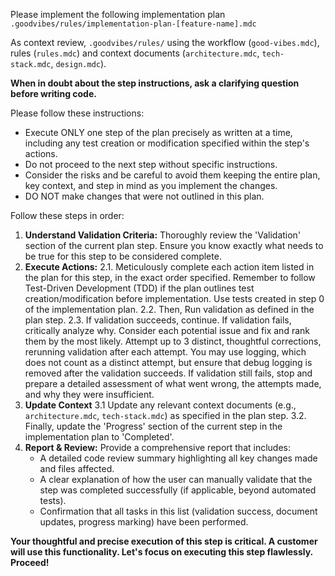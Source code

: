 <!--
<promptSpec>
    <goal>To instruct the AI editor to execute the first (or current) step of an implementation-plan-[feature-name].mdc.</goal>
    <usage>
        <scenario>Use within an AI-assisted editor (e.g., Cursor) when starting implementation of a plan.</scenario>
        <tooling>AI-assisted coding editor.</tooling>
        <placeholders>
            <placeholder name="[feature-name]">The name of the feature corresponding to the plan.</placeholder>
        </placeholders>
        <notes>Ensure the relevant implementation-plan-[feature-name].mdc is in .goodvibes/rules/. The AI will perform a 4-stage process for the step: Understand Validation -> Execute/Self-Correct -> Update Context (plan progress) -> Report.</notes>
    </usage>
    <nextSteps>
        <step>Thoroughly review the AI's code changes and its report for the executed step.</step>
        <step>Perform all manual validation checks defined for the step in the plan.</step>
        <step>If validation fails (despite AI self-correction), use prompt-3.5-continue-with-clarification.md. Do not proceed.</step>
        <step>If successful, move to prompt-3-continue-plan.md for the next step.</step>
    </nextSteps>
</promptSpec>
-->
Please implement the following implementation plan `.goodvibes/rules/implementation-plan-[feature-name].mdc`

As context review, `.goodvibes/rules/` using the workflow (`good-vibes.mdc`), rules (`rules.mdc`)  and context documents (`architecture.mdc`, `tech-stack.mdc`, `design.mdc`).

**When in doubt about the step instructions, ask a clarifying question before writing code.**

Please follow these instructions:
*   Execute ONLY one step of the plan precisely as written at a time, including any test creation or modification specified within the step's actions.
*   Do not proceed to the next step without specific instructions. 
*   Consider the risks and be careful to avoid them keeping the entire plan, key context, and step in mind as you implement the changes.
*   DO NOT make changes that were not outlined in this plan.

Follow these steps in order:
1.  **Understand Validation Criteria:** Thoroughly review the 'Validation' section of the current plan step. Ensure you know exactly what needs to be true for this step to be considered complete.
2.  **Execute Actions:** 
    2.1.    Meticulously complete each action item listed in the plan for this step, in the exact order specified. Remember to follow Test-Driven Development (TDD) if the plan outlines test creation/modification before implementation. Use tests created in step 0 of the implementation plan.
    2.2.    Then, Run validation as defined in the plan step.
    2.3.    If validation succeeds, continue. If validation fails, critically analyze why. Consider each potential issue and fix and rank them by the most likely. Attempt up to 3 distinct, thoughtful corrections, rerunning validation after each attempt. You may use logging, which does not count as a distinct attempt, but ensure that debug logging is removed after the validation succeeds. If validation still fails, stop and prepare a detailed assessment of what went wrong, the attempts made, and why they were insufficient.
3.  **Update Context** 
    3.1     Update any relevant context documents (e.g., `architecture.mdc`, `tech-stack.mdc`) as specified in the plan step.
    3.2.    Finally, update the 'Progress' section of the current step in the implementation plan to 'Completed'.
4.  **Report & Review:** Provide a comprehensive report that includes:
    *   A detailed code review summary highlighting all key changes made and files affected.
    *   A clear explanation of how the user can manually validate that the step was completed successfully (if applicable, beyond automated tests).
    *   Confirmation that all tasks in this list (validation success, document updates, progress marking) have been performed.

**Your thoughtful and precise execution of this step is critical. A customer will use this functionality. Let's focus on executing this step flawlessly. Proceed!**